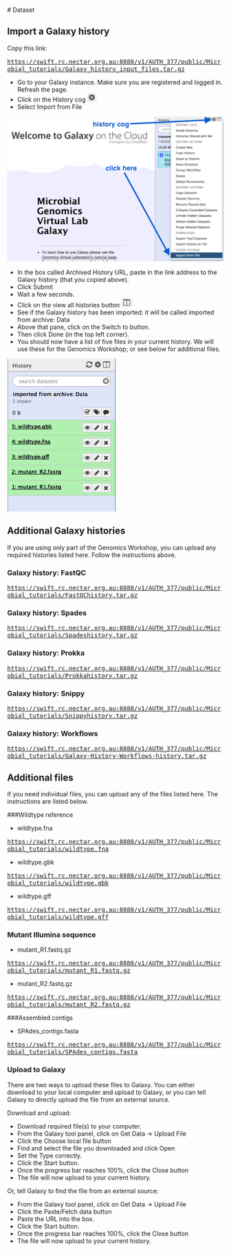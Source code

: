 <br>
# Dataset

## Import a Galaxy history

Copy this link:

<tt>https://swift.rc.nectar.org.au:8888/v1/AUTH_377/public/Microbial_tutorials/Galaxy_history_input_files.tar.gz</tt>


- Go to your Galaxy instance. Make sure you are registered and logged in. Refresh the page.
- Click on the <ss>History</ss> cog ![cog icon](images/image02.png)
- Select <ss>Import from File</ss>

![history options](images/image03.png)

- In the box called <ss>Archived History URL</ss>, paste in the link address to the Galaxy history (that you copied above).
- Click <ss>Submit</ss>
- Wait a few seconds.
- Click on the <ss>view all histories</ss> button ![histories icon](images/image11.png)
- See if the Galaxy history has been imported: it will be called <fn>imported from archive: Data</fn>
- Above that pane, click on the <ss>Switch to</ss> button.
- Then click <ss>Done</ss> (in the top left corner).
- You should now have a list of five files in your current history. We will use these for the Genomics Workshop; or see below for additional files.

![files in galaxy history](images/datafiles.png)

## Additional Galaxy histories

If you are using only part of the Genomics Workshop, you can upload any required histories listed here. Follow the instructions above.

### Galaxy history: FastQC

<tt>https://swift.rc.nectar.org.au:8888/v1/AUTH_377/public/Microbial_tutorials/FastQChistory.tar.gz</tt>

### Galaxy history: Spades

<tt>https://swift.rc.nectar.org.au:8888/v1/AUTH_377/public/Microbial_tutorials/Spadeshistory.tar.gz</tt>

### Galaxy history: Prokka

<tt>https://swift.rc.nectar.org.au:8888/v1/AUTH_377/public/Microbial_tutorials/Prokkahistory.tar.gz</tt>

### Galaxy history: Snippy

<tt>https://swift.rc.nectar.org.au:8888/v1/AUTH_377/public/Microbial_tutorials/Snippyhistory.tar.gz</tt>

### Galaxy history: Workflows

<tt>https://swift.rc.nectar.org.au:8888/v1/AUTH_377/public/Microbial_tutorials/Galaxy-History-Workflows-history.tar.gz</tt>

## Additional files

If you need individual files, you can upload any of the files listed here. The instructions are listed below.

###Wildtype reference

* wildtype.fna

<tt> https://swift.rc.nectar.org.au:8888/v1/AUTH_377/public/Microbial_tutorials/wildtype.fna</tt>

* wildtype.gbk

<tt> https://swift.rc.nectar.org.au:8888/v1/AUTH_377/public/Microbial_tutorials/wildtype.gbk</tt>

* wildtype.gff

<tt> https://swift.rc.nectar.org.au:8888/v1/AUTH_377/public/Microbial_tutorials/wildtype.gff</tt>

### Mutant Illumina sequence

* mutant_R1.fastq.gz

<tt> https://swift.rc.nectar.org.au:8888/v1/AUTH_377/public/Microbial_tutorials/mutant_R1.fastq.gz</tt>

* mutant_R2.fastq.gz

<tt>https://swift.rc.nectar.org.au:8888/v1/AUTH_377/public/Microbial_tutorials/mutant_R2.fastq.gz</tt>

###Assembled contigs

* SPAdes_contigs.fasta

<tt>https://swift.rc.nectar.org.au:8888/v1/AUTH_377/public/Microbial_tutorials/SPAdes_contigs.fasta</tt>

### Upload to Galaxy

There are two ways to upload these files to Galaxy. You can either download to your local computer and upload to Galaxy, or you can tell Galaxy to directly upload the file from an external source.

Download and upload:

-  Download required file(s) to your computer.
-  From the Galaxy tool panel, click on <ss>Get Data &rarr; Upload File</ss>  
-  Click the <ss>Choose local file</ss> button  
-  Find and select the <fn>file</fn> you downloaded and click <ss>Open</ss>  
-  Set the <ss>Type</ss> correctly.  
-  Click the <ss>Start</ss> button.  
-  Once the progress bar reaches 100%, click the <ss>Close</ss> button  
- The file will now upload to your current history.

Or, tell Galaxy to find the file from an external source:

-  From the Galaxy tool panel, click on <ss>Get Data &rarr; Upload File</ss>  
-  Click the <ss>Paste/Fetch data</ss> button  
-  Paste the URL into the box.
-  Click the <ss>Start</ss> button.  
-  Once the progress bar reaches 100%, click the <ss>Close</ss> button  
- The file will now upload to your current history.
